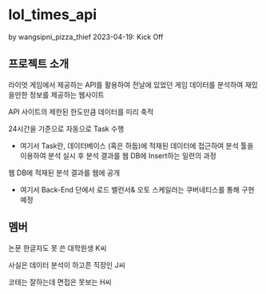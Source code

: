 # lol_times_api

by wangsipni_pizza_thief
2023-04-19: Kick Off

## 프로젝트 소개

라이엇 게임에서 제공하는 API를 활용하여 전날에 있었던 게임 데이터를 분석하여 재밌을만한 정보를 제공하는 웹사이트


API 사이트의 제한된 한도만큼 데이터를 미리 축적

24시간을 기준으로 자동으로 Task 수행

* 여기서 Task란, 데이터베이스 (혹은 하둡)에 적재된 데이터에 접근하여 분석 툴을 이용하여 분석 실시 후 분석 결과를 웹 DB에 Insert하는 일련의 과정

웹 DB에 적재된 분석 결과를 웹에 공개

* 여기서 Back-End 단에서 로드 밸런서& 오토 스케일러는 쿠버네티스를 통해 구현 예정

## 멤버

논문 한글자도 못 쓴 대학원생 K씨

사실은 데이터 분석이 하고픈 직장인 J씨

코테는 잘하는데 면접은 못보는 H씨
